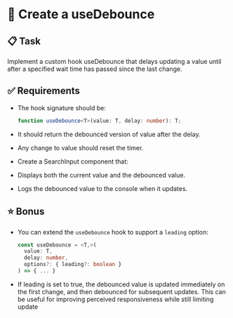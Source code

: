 # 🧩 Create a useDebounce

## 📋 Task

Implement a custom hook useDebounce that delays updating a value until after a specified wait time has passed since the last change.

## ✅ Requirements

- The hook signature should be:

  ```ts
  function useDebounce<T>(value: T, delay: number): T;
  ```

- It should return the debounced version of value after the delay.
- Any change to value should reset the timer.
- Create a SearchInput component that:
- Displays both the current value and the debounced value.
- Logs the debounced value to the console when it updates.

## ⭐ Bonus

- You can extend the `useDebounce` hook to support a `leading` option:

  ```ts
  const useDebounce = <T,>(
    value: T,
    delay: number,
    options?: { leading?: boolean }
  ) => { ... }
  ```

- If leading is set to true, the debounced value is updated immediately on the first change, and then debounced for subsequent updates. This can be useful for improving perceived responsiveness while still limiting update
